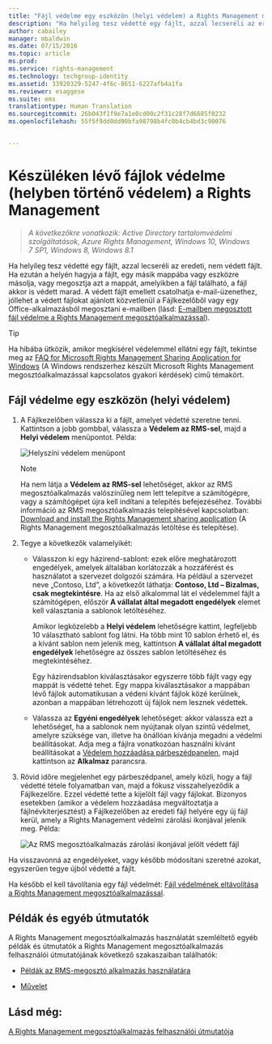 ```yaml
---
title: "Fájl védelme egy eszközön (helyi védelem) a Rights Management megosztóalkalmazással | Azure RMS"
description: "Ha helyileg tesz védetté egy fájlt, azzal lecseréli az eredeti, nem védett fájlt. Ha ezután a helyén hagyja a fájlt, egy másik mappába vagy eszközre másolja, vagy megosztja azt a mappát, amelyikben a fájl található, a fájl akkor is védett marad. A védett fájlt e-mailhez is csatolhatja, azonban a védett fájlt ajánlott közvetlenül a Fájlkezelőből vagy egy Office-alkalmazásból megosztani."
author: cabailey
manager: mbaldwin
ms.date: 07/15/2016
ms.topic: article
ms.prod: 
ms.service: rights-management
ms.technology: techgroup-identity
ms.assetid: 33920329-5247-4f6c-8651-6227afb4a1fa
ms.reviewer: esaggese
ms.suite: ems
translationtype: Human Translation
ms.sourcegitcommit: 26b043f1f9e7a1e0cd00c2f31c28f7d6685f0232
ms.openlocfilehash: 55f5f9dd0dd90bfa98798b4fc0b4cb4bd3c90076


---
```


# Készüléken lévő fájlok védelme (helyben történő védelem) a Rights Management

>*A következőkre vonatkozik: Active Directory tartalomvédelmi szolgáltatások, Azure Rights Management, Windows 10, Windows 7 SP1, Windows 8, Windows 8.1*

Ha helyileg tesz védetté egy fájlt, azzal lecseréli az eredeti, nem védett fájlt. Ha ezután a helyén hagyja a fájlt, egy másik mappába vagy eszközre másolja, vagy megosztja azt a mappát, amelyikben a fájl található, a fájl akkor is védett marad. A védett fájlt emellett csatolhatja e-mail-üzenethez, jóllehet a védett fájlokat ajánlott közvetlenül a Fájlkezelőből vagy egy Office-alkalmazásból megosztani e-mailben (lásd: [E-mailben megosztott fájl védelme a Rights Management megosztóalkalmazással](sharing-app-protect-by-email.md)).

> [!TIP]
> Ha hibába ütközik, amikor megkísérel védelemmel ellátni egy fájlt, tekintse meg az [FAQ for Microsoft Rights Management Sharing Application for Windows](http://go.microsoft.com/fwlink/?LinkId=303971) (A Windows rendszerhez készült Microsoft Rights Management megosztóalkalmazással kapcsolatos gyakori kérdések) című témakört.

## Fájl védelme egy eszközön (helyi védelem)

1.  A Fájlkezelőben válassza ki a fájlt, amelyet védetté szeretne tenni. Kattintson a jobb gombbal, válassza a **Védelem az RMS-sel**, majd a **Helyi védelem** menüpontot. Példa:

    ![Helyszíni védelem menüpont](../media/ADRMS_MSRMSApp_SP_CompanyDefined.png)

    > [!NOTE]
    > Ha nem látja a **Védelem az RMS-sel** lehetőséget, akkor az RMS megosztóalkalmazás valószínűleg nem lett telepítve a számítógépre, vagy a számítógépet újra kell indítani a telepítés befejezéséhez. További információ az RMS megosztóalkalmazás telepítésével kapcsolatban: [Download and install the Rights Management sharing application](install-sharing-app.md) (A Rights Management megosztóalkalmazás letöltése és telepítése).

2.  Tegye a következők valamelyikét:

    -   Válasszon ki egy házirend-sablont: ezek előre meghatározott engedélyek, amelyek általában korlátozzák a hozzáférést és használatot a szervezet dolgozói számára. Ha például a szervezet neve „Contoso, Ltd”, a következőt láthatja: **Contoso, Ltd – Bizalmas, csak megtekintésre**. Ha az első alkalommal lát el védelemmel fájlt a számítógépen, először **A vállalat által megadott engedélyek** elemet kell választania a sablonok letöltéséhez.

        Amikor legközelebb a **Helyi védelem** lehetőségre kattint, legfeljebb 10 választható sablont fog látni. Ha több mint 10 sablon érhető el, és a kívánt sablon nem jelenik meg, kattintson **A vállalat által megadott engedélyek** lehetőségre az összes sablon letöltéséhez és megtekintéséhez.

        Egy házirendsablon kiválasztásakor egyszerre több fájlt vagy egy mappát is védetté tehet. Egy mappa kiválasztásakor a mappában lévő fájlok automatikusan a védeni kívánt fájlok közé kerülnek, azonban a mappában létrehozott új fájlok nem lesznek védettek.

    -   Válassza az **Egyéni engedélyek** lehetőséget: akkor válassza ezt a lehetőséget, ha a sablonok nem nyújtanak olyan szintű védelmet, amelyre szüksége van, illetve ha önállóan kívánja megadni a védelmi beállításokat. Adja meg a fájlra vonatkozóan használni kívánt beállításokat a [Védelem hozzáadása párbeszédpanelen](sharing-app-dialog-box.md), majd kattintson az **Alkalmaz** parancsra.

3.  Rövid időre megjelenhet egy párbeszédpanel, amely közli, hogy a fájl védetté tétele folyamatban van, majd a fókusz visszahelyeződik a Fájlkezelőre. Ezzel védetté tette a kijelölt fájl vagy fájlokat. Bizonyos esetekben (amikor a védelem hozzáadása megváltoztatja a fájlnévkiterjesztést) a Fájlkezelőben az eredeti fájl helyére egy új fájl kerül, amely a Rights Management védelmi zárolási ikonjával jelenik meg. Példa:

    ![Az RMS megosztóalkalmazás zárolási ikonjával jelölt védett fájl](../media/ADRMS_MSRMSApp_Pfile.png)

Ha visszavonná az engedélyeket, vagy később módosítani szeretné azokat, egyszerűen tegye újból védetté a fájlt.

Ha később el kell távolítania egy fájl védelmét: [Fájl védelmének eltávolítása a Rights Management megosztóalkalmazással](sharing-app-remove-protection.md).

## Példák és egyéb útmutatók
A Rights Management megosztóalkalmazás használatát szemléltető egyéb példák és útmutatók a Rights Management megosztóalkalmazás felhasználói útmutatójának következő szakaszaiban találhatók:

-   [Példák az RMS-megosztó alkalmazás használatára](sharing-app-user-guide.md#examples-for-using-the-rms-sharing-application)

-   [Művelet](sharing-app-user-guide.md#what-do-you-want-to-do)

## Lásd még:
[A Rights Management megosztóalkalmazás felhasználói útmutatója](sharing-app-user-guide.md)



<!--HONumber=Aug16_HO4-->


